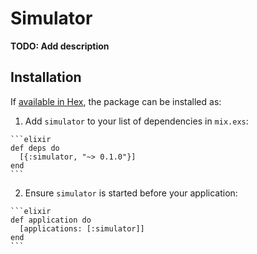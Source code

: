 # Simulator

**TODO: Add description**

## Installation

If [available in Hex](https://hex.pm/docs/publish), the package can be installed as:

  1. Add `simulator` to your list of dependencies in `mix.exs`:

    ```elixir
    def deps do
      [{:simulator, "~> 0.1.0"}]
    end
    ```

  2. Ensure `simulator` is started before your application:

    ```elixir
    def application do
      [applications: [:simulator]]
    end
    ```
